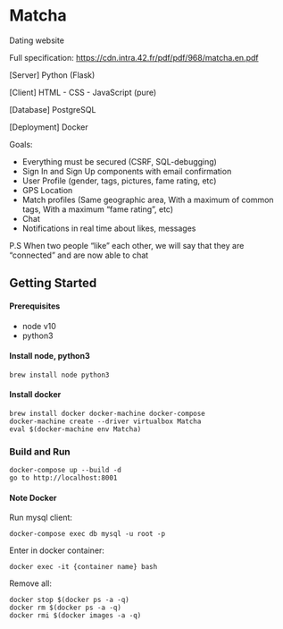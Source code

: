 # Matcha
Dating website

Full specification: https://cdn.intra.42.fr/pdf/pdf/968/matcha.en.pdf

[Server] Python (Flask)

[Client] HTML - CSS - JavaScript (pure)

[Database] PostgreSQL


[Deployment] Docker

Goals:

- Everything must be secured (CSRF, SQL-debugging)
- Sign In and Sign Up components with email confirmation
- User Profile (gender, tags, pictures, fame rating, etc)
- GPS Location
- Match profiles (Same geographic area, With a maximum of common tags, With a maximum “fame rating”, etc)
- Chat
- Notifications in real time about likes, messages

P.S  When two people “like” each other, we will say that they are “connected” and are now able to chat
## Getting Started

#### Prerequisites

- node v10
- python3

#### Install node, python3

```
brew install node python3
```

#### Install docker

```
brew install docker docker-machine docker-compose
docker-machine create --driver virtualbox Matcha
eval $(docker-machine env Matcha)
```

### Build and Run

```
docker-compose up --build -d
go to http://localhost:8001
```

#### Note Docker

Run mysql client:

```
docker-compose exec db mysql -u root -p
```
Enter in docker container:
```
docker exec -it {container name} bash
```
Remove all:
```
docker stop $(docker ps -a -q)
docker rm $(docker ps -a -q)
docker rmi $(docker images -a -q)
```